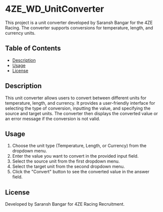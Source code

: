 # 4ZE_WD_UnitConverter

This project is a unit converter developed by Saransh Bangar for the 4ZE Racing. The converter supports conversions for temperature, length, and currency units.

## Table of Contents

- [Description](#description)
- [Usage](#usage)
- [License](#license)

## Description

This unit converter allows users to convert between different units for temperature, length, and currency. It provides a user-friendly interface for selecting the type of conversion, inputting the value, and specifying the source and target units. The converter then displays the converted value or an error message if the conversion is not valid.

## Usage

1. Choose the unit type (Temperature, Length, or Currency) from the dropdown menu.
2. Enter the value you want to convert in the provided input field.
3. Select the source unit from the first dropdown menu.
4. Select the target unit from the second dropdown menu.
5. Click the "Convert" button to see the converted value in the answer field.

## License

Developed by Saransh Bangar for 4ZE Racing Recruitment.

